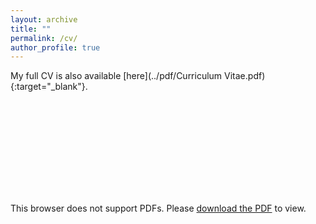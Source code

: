 ```yaml
---
layout: archive
title: ""
permalink: /cv/
author_profile: true
---
```


My full CV is also available [here](../pdf/Curriculum Vitae.pdf){:target="_blank"}.

<object data="../pdf/Curriculum Vitae.pdf" type="application/pdf" width="100%" height="100%">
    <embed src="../pdf/Curriculum Vitae.pdf">
        <p>This browser does not support PDFs. Please <a href="../pdf/Curriculum Vitae.pdf">download the PDF</a> to view.</p>
    </embed>
</object>

